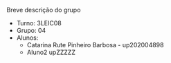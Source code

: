 
Breve descrição do grupo

* Turno: 3LEIC08
* Grupo: 04
* Alunos:
    - Catarina Rute Pinheiro Barbosa - up202004898
    - Aluno2 upZZZZZ
